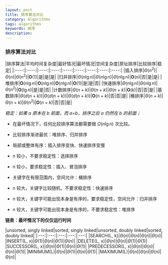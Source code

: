 ```yaml
---
layout: post
title: 排序算法对比
category: Algorithms
tags: algorithms
keywords: 排序
description:
---
```


### 排序算法对比

|排序算法|平均时间复杂度|最好情况|最坏情况|空间复杂度|原址排序|比较排序|稳定|
|:----:|:----:|:----:|:----:|:----:|:----:|:----:|:----:|:----:|
|插入排序|$\Theta \left( n^{2} \right)$|$\Theta \left( n \right)$|$\Theta \left( n^{2} \right)$|$\mathbf{O} \left( 1 \right)$|是|是|是|
|归并排序|$\Theta \left( n \lg n \right)$|$\Theta \left( n \lg n \right)$|$\Theta \left( n \lg n \right)$|$\mathbf{O} \left( n \right)$|否|是|是|
|堆排序|$\mathbf{O} \left( n \lg n \right)$|$\mathbf{O} \left( n \lg n \right)$|$\mathbf{O} \left( n \lg n \right)$|$\mathbf{O} \left( 1 \right)$|是|是|否|
|快速排序|$\Theta\left( n \lg n \right)$|$\Theta\left( n \lg n \right)$|$\Theta \left( n^{2} \right)$|$\mathbf{O} \left( \lg n \right)$|是|是|否|
|计数排序|$\Theta \left( n + k \right)$|$\Theta \left( n + k \right)$|$\Theta \left( n + k \right)$|$\mathbf{O} \left( k \right)$|否|否|是|
|基数排序|$\Theta \left( d \left( n + k \right) \right)$|$\Theta \left( d \left( n + k \right) \right)$|$\Theta \left( d \left( n + k \right) \right)$|$\mathbf{O} \left( n + k \right)$|否|否|是|
|桶排序|$\Theta \left( n + k \right)$|$\Theta \left( n + k \right)$|$\Theta\left( n^{2} \right)$|$\mathbf{O} \left( n + k \right)$|否|否|是|


*稳定：如果 a 原本在 b 前面，而 a=b，排序之后 a 仍然在 b 的前面；*


- 在最坏情况下，任何比较排序算法都需要做 $\Omega \left( n \lg n \right)$ 次比较。

- 比较排序渐进最优：堆排序、归并排序

- 局部或整体有序：插入排序变快、快速排序变慢

- n 较小，不要求稳定性：选择排序

- n 较小，要求稳定性：插入、冒泡排序

- 关键字在有限范围内，空间允许：桶排序

- n 较大，关键字比较随机，不要求稳定性：快速排序

- n 较大，关键字可能出现本身是有序的，要求稳定性，空间允许：归并排序

- n 较大，关键字可能出现本身是有序的，不要求稳定性：堆排序

**链表：最坏情况下的仅仅运行时间**

|unsorted, singly linked|sorted, singly linked|unsorted, doubly linked|sorted, doubly linked|
|:---:|:---:|:---:|:---:|:---:|
|$\text{SEARCH(L, k)}$|$\Theta(n)$|$\Theta(n)$|$\Theta(n)$|$\Theta(n)$|
|$\text{INSERT(L, x)}$|$\Theta(1)$|$\Theta(n)$|$\Theta(1)$|$\Theta(n)$|
|$\text{DELETE(L, x)}$|$\Theta(n)$|$\Theta(n)$|$\Theta(1)$|$\Theta(1)$|
|$\text{SUCCESSOR(L, x)}$|$\Theta(n)$|$\Theta(1)$|$\Theta(n)$|$\Theta(1)$|
|$\text{PREDECESSOR(L, x)}$|$\Theta(n)$|$\Theta(n)$|$\Theta(n)$|$\Theta(1)$|
|$\text{MINIMUM(L)}$|$\Theta(n)$|$\Theta(1)$|$\Theta(n)$|$\Theta(1)$|
|$\text{MAXIMUM(L)}$|$\Theta(n)$|$\Theta(n)$|$\Theta(n)$|$\Theta(n)$|
